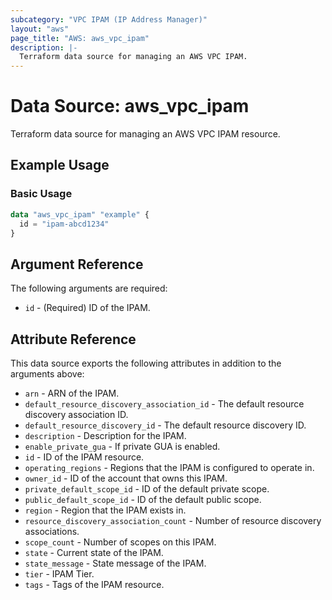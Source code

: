 ```yaml
---
subcategory: "VPC IPAM (IP Address Manager)"
layout: "aws"
page_title: "AWS: aws_vpc_ipam"
description: |-
  Terraform data source for managing an AWS VPC IPAM.
---
```


# Data Source: aws_vpc_ipam

Terraform data source for managing an AWS VPC IPAM resource.

## Example Usage

### Basic Usage

```terraform
data "aws_vpc_ipam" "example" {
  id = "ipam-abcd1234"
}
```

## Argument Reference

The following arguments are required:

* `id` - (Required) ID of the IPAM.

## Attribute Reference

This data source exports the following attributes in addition to the arguments above:

* `arn` - ARN of the IPAM.
* `default_resource_discovery_association_id` - The default resource discovery association ID.
* `default_resource_discovery_id` - The default resource discovery ID.
* `description` - Description for the IPAM.
* `enable_private_gua` - If private GUA is enabled.
* `id` - ID of the IPAM resource.
* `operating_regions` - Regions that the IPAM is configured to operate in.
* `owner_id` - ID of the account that owns this IPAM.
* `private_default_scope_id` - ID of the default private scope.
* `public_default_scope_id` - ID of the default public scope.
* `region` - Region that the IPAM exists in.
* `resource_discovery_association_count` - Number of resource discovery associations.
* `scope_count` - Number of scopes on this IPAM.
* `state` - Current state of the IPAM.
* `state_message` - State message of the IPAM.
* `tier` - IPAM Tier.
* `tags` - Tags of the IPAM resource.
